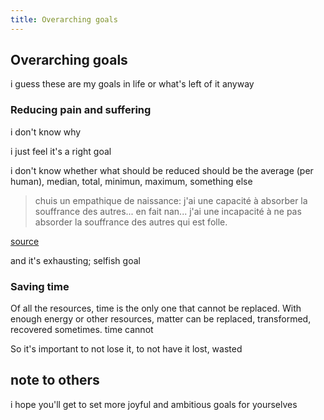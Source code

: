 ```yaml
---
title: Overarching goals
---
```


## Overarching goals

i guess these are my goals in life or what's left of it anyway

### Reducing pain and suffering

i don't know why

i just feel it's a right goal

i don't know whether what should be reduced should be the average (per human), median, total, minimun, maximum, something else

> chuis un empathique de naissance: j'ai une capacité à absorber la souffrance des autres... en fait nan... j'ai une incapacité à ne pas absorder la souffrance des autres qui est folle.

[source](https://youtu.be/s9aInd_BO8Y?t=711)

and it's exhausting; selfish goal

### Saving time

Of all the resources, time is the only one that cannot be replaced. With enough energy or other resources, matter can be replaced, transformed, recovered sometimes. time cannot

So it's important to not lose it, to not have it lost, wasted

## note to others

i hope you'll get to set more joyful and ambitious goals for yourselves